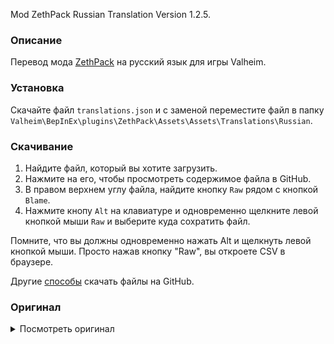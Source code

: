 Mod ZethPack Russian Translation Version 1.2.5.

### Описание

Перевод мода [ZethPack](https://www.nexusmods.com/valheim/mods/1242) на русский язык для игры Valheim. 

### Установка

Скачайте файл `translations.json` и с заменой переместите файл в папку `Valheim\BepInEx\plugins\ZethPack\Assets\Assets\Translations\Russian`.

### Скачивание

1. Найдите файл, который вы хотите загрузить.
2. Нажмите на его, чтобы просмотреть содержимое файла в GitHub.
3. В правом верхнем углу файла, найдите кнопку `Raw` рядом с кнопкой `Blame`.
4. Нажмите кнопу `Alt` на клавиатуре и одновременно щелкните левой кнопкой мыши `Raw` и выберите куда сохратить файл.

Помните, что вы должны одновременно нажать Alt и щелкнуть левой кнопкой мыши. Просто нажав кнопку "Raw", вы откроете CSV в браузере.

Другие [способы](https://coderoad.ru/4604663/%D0%A1%D0%BA%D0%B0%D1%87%D0%B0%D1%82%D1%8C-%D0%BE%D1%82%D0%B4%D0%B5%D0%BB%D1%8C%D0%BD%D1%8B%D0%B5-%D1%84%D0%B0%D0%B9%D0%BB%D1%8B-%D1%81-GitHub) скачать файлы на GitHub.

### Оригинал 

<details>
  <summary>Посмотреть оригинал</summary>
  
```
{
  "custom_item_dragonjam": "Dragons jam",
  "custom_item_dragonjam_description": "Delicious jam, crafted from the knowledge of a depressed lizard who had a sweet tooth.",
  "custom_item_noodlesinabone": "Noodles in a bone",
  "custom_item_noodlesinabone_description": "Not the most sanitary thing on the menu, but the objective is survival.",
  "custom_item_bananajam": "Banana jam",
  "custom_item_bananajam_description": "Best enjoyed with friends.",
  "custom_item_blueberryjam": "Blueberry jam",
  "custom_item_blueberryjam_description": "A tasty blend.",
  "custom_item_naturesjam": "Natures jam",
  "custom_item_naturesjam_description": "Made from the hard work of nature.",
  "custom_item_honeysoup": "Honey soup",
  "custom_item_honeysoup_description": "A sweet mix certain to get the heart pumping.",
  "custom_item_blackcultivator": "Black metal cultivator",
  "custom_item_blackcultivator_description": "Imbued with dirty goblin magic.",
  "custom_item_blackpick": "Black metal pickaxe",
  "custom_item_blackpick_description": "Charged with dirty goblin power.",
  "custom_item_frometal": "Frometal",
  "custom_item_frometal_description": "An icy bar, cold to the touch - don't hold it for too long.",
  "custom_item_frometalaxe": "Frometal axe",
  "custom_item_frometalaxe_description": "A wicked axe, charged with power from the elements.",
  "custom_item_frometalpickaxe": "Frometal pickaxe",
  "custom_item_frometalpickaxe_description": "This pickaxe is chilled to the touch, surprisingly delightful.",
  "custom_item_frometalcultivator": "Frometal cultivator",
  "custom_item_frometalcultivator_description": "Many would deem this frosty stick unnecessary - no more namers would disagree with you.",
  "custom_item_errbow": "Err bow",
  "custom_item_errbow_description": "There was once a man named Error, who searched for an exquisite bow that could tear through Lox with a single shot. He was handed this, instead - and was then asked to chill out, a little bit.",
  "custom_item_cloudsoup": "Cloud soup",
  "custom_item_cloudsoup_description": "A yummy mix, best keep this one to yourself."
  }
```
  
</details>
